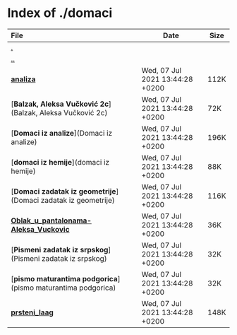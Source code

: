 # Index of ./domaci

File | Date | Size
:--- | --- | ---
[.](.) | |
[..](..) | |
[**<span>analiza</span>**](analiza) | Wed, 07 Jul 2021 13:44:28 +0200 | 112K
[**<span>Balzak, Aleksa Vučković 2c</span>**](Balzak, Aleksa Vučković 2c) | Wed, 07 Jul 2021 13:44:28 +0200 | 72K
[**<span>Domaci iz analize</span>**](Domaci iz analize) | Wed, 07 Jul 2021 13:44:28 +0200 | 196K
[**<span>domaci iz hemije</span>**](domaci iz hemije) | Wed, 07 Jul 2021 13:44:28 +0200 | 88K
[**<span>Domaci zadatak iz geometrije</span>**](Domaci zadatak iz geometrije) | Wed, 07 Jul 2021 13:44:28 +0200 | 116K
[**<span>Oblak_u_pantalonama-Aleksa_Vuckovic</span>**](Oblak_u_pantalonama-Aleksa_Vuckovic) | Wed, 07 Jul 2021 13:44:28 +0200 | 36K
[**<span>Pismeni zadatak iz srpskog</span>**](Pismeni zadatak iz srpskog) | Wed, 07 Jul 2021 13:44:28 +0200 | 32K
[**<span>pismo maturantima podgorica</span>**](pismo maturantima podgorica) | Wed, 07 Jul 2021 13:44:28 +0200 | 32K
[**<span>prsteni_laag</span>**](prsteni_laag) | Wed, 07 Jul 2021 13:44:28 +0200 | 148K

